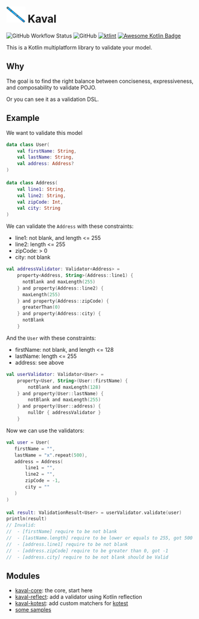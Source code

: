 # <img src="./documentation/assets/kaval.svg" alt="Kaval" width="50"> Kaval


![GitHub Workflow Status](https://img.shields.io/github/workflow/status/monkeypatchio/kaval/CI)
![GitHub](https://img.shields.io/github/license/monkeypatchio/kaval)
[![ktlint](https://img.shields.io/badge/code%20style-%E2%9D%A4-FF4081.svg)](https://ktlint.github.io/)
[![Awesome Kotlin Badge](https://kotlin.link/awesome-kotlin.svg)](https://github.com/KotlinBy/awesome-kotlin)

This is a Kotlin multiplatform library to validate your model.

## Why

The goal is to find the right balance between conciseness, expressiveness, and composability to validate POJO.

Or you can see it as a validation DSL.

## Example

We want to validate this model

```kotlin
data class User(
    val firstName: String,
    val lastName: String,
    val address: Address?
)

data class Address(
    val line1: String,
    val line2: String,
    val zipCode: Int,
    val city: String
)
```

We can validate the `Address` with these constraints:

- line1: not blank, and length <= 255
- line2: length <= 255
- zipCode: > 0
- city: not blank

```kotlin
val addressValidator: Validator<Address> =
    property<Address, String>(Address::line1) {
      notBlank and maxLength(255)
    } and property(Address::line2) {
      maxLength(255)
    } and property(Address::zipCode) {
      greaterThan(0)
    } and property(Address::city) {
      notBlank
    }
```

And the `User` with these constraints:

- firstName: not blank, and length <= 128
- lastName: length <= 255
- address: see above

```kotlin
val userValidator: Validator<User> =
    property<User, String>(User::firstName) {
        notBlank and maxLength(128)
    } and property(User::lastName) {
        notBlank and maxLength(255)
    } and property(User::address) {
        nullOr { addressValidator }
    }
```

Now we can use the validators:

```kotlin
val user = User(
   firstName = "",
   lastName = "x".repeat(500),
   address = Address(
       line1 = "",
       line2 = "",
       zipCode = -1,
       city = ""
   )
)

val result: ValidationResult<User> = userValidator.validate(user)
println(result)
// Invalid:
//  - [firstName] require to be not blank
//  - [lastName.length] require to be lower or equals to 255, got 500
//  - [address.line1] require to be not blank
//  - [address.zipCode] require to be greater than 0, got -1
//  - [address.city] require to be not blank should be Valid
```

## Modules

* [kaval-core](./kaval-core): the core, start here
* [kaval-reflect](./kaval-reflect): add a validator using Kotlin reflection
* [kaval-kotest](./kaval-kotest): add custom matchers for [kotest](https://github.com/kotest/kotest)
* [some samples](./samples/src/main/kotlin)
